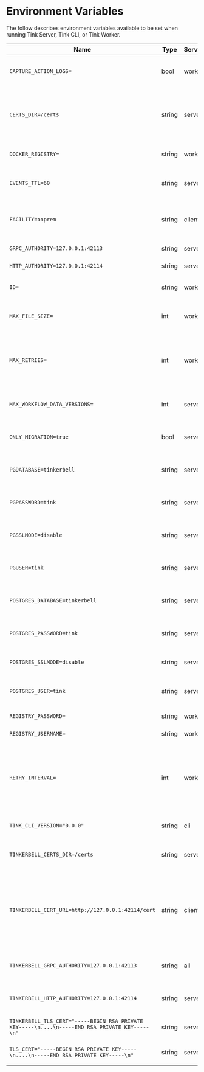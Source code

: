 # Environment Variables

The follow describes environment variables available to be set when running Tink Server, Tink CLI, or Tink Worker.

| Name                                                                                           | Type   | Service(s) | Description                                                                                                                                   |
| ---------------------------------------------------------------------------------------------- | ------ | ---------- | --------------------------------------------------------------------------------------------------------------------------------------------- |
| `CAPTURE_ACTION_LOGS=`                                                                         | bool   | worker     | capture action container output as part of worker logs                                                                                        |
| `CERTS_DIR=/certs`                                                                             | string | server     | a directory which contains the `bundle.pem` and `server-key.pem` files, for use when running Tink with TLS                                    |
| `DOCKER_REGISTRY=`                                                                             | string | worker     | the docker registry to use for pulling images                                                                                                 |
| `EVENTS_TTL=60`                                                                                | string | server     | purges the events in the events table that have passed this TTL in minutes                                                                    |
| `FACILITY=onprem`                                                                              | string | clients    | location for which the Tink server serves, deprecated in server                                                                               |
| `GRPC_AUTHORITY=127.0.0.1:42113`                                                               | string | server     | url of the Tink gRPC server                                                                                                                   |
| `HTTP_AUTHORITY=127.0.0.1:42114`                                                               | string | server     | url of the Tink HTTP server                                                                                                                   |
| `ID=`                                                                                          | string | worker     | the id of the workflow to be executed                                                                                                         |
| `MAX_FILE_SIZE=`                                                                               | int    | worker     | the maximum size in bytes for the Tink worker data file                                                                                       |
| `MAX_RETRIES=`                                                                                 | int    | worker     | the maximum number of retries for setting up connections and sending status reports to Tink Server                                            |
| `MAX_WORKFLOW_DATA_VERSIONS=`                                                                  | int    | server     | maximum number of workflow data versions to be kept in database                                                                               |
| `ONLY_MIGRATION=true`                                                                          | bool   | server     | if set to true, only POSTGRES migrations are executed                                                                                         |
| `PGDATABASE=tinkerbell`                                                                        | string | server     | same as `POSTGRES_DATABASE`, deprecated in server                                                                                             |
| `PGPASSWORD=tink`                                                                              | string | server     | same as `POSTGRES_PASSWORD`, deprecated in server                                                                                             |
| `PGSSLMODE=disable`                                                                            | string | server     | same as `POSTGRES_SSLMODE`, deprecated in server                                                                                              |
| `PGUSER=tink`                                                                                  | string | server     | same as `POSTGRES_USER`, deprecated in server                                                                                                 |
| `POSTGRES_DATABASE=tinkerbell`                                                                 | string | server     | name of the PostgreSQL database for use in the Tink server                                                                                    |
| `POSTGRES_PASSWORD=tink`                                                                       | string | server     | PostgreSQL password for connecting to the DB                                                                                                  |
| `POSTGRES_SSLMODE=disable`                                                                     | string | server     | sets the PostgreSQL SSL priority [docs](https://www.postgresql.org/docs/10/libpq-connect.html#LIBPQ-CONNECT-SSLMODE)                          |
| `POSTGRES_USER=tink`                                                                           | string | server     | PostgreSQL username for connecting to the DB                                                                                                  |
| `REGISTRY_PASSWORD=`                                                                           | string | worker     | the password for the docker registry                                                                                                          |
| `REGISTRY_USERNAME=`                                                                           | string | worker     | the username for the docker registry                                                                                                          |
| `RETRY_INTERVAL=`                                                                              | int    | worker     | the interval in seconds between retries for setting up connections to, querying for workflows from, and sending status reports to Tink Server |
| `TINK_CLI_VERSION="0.0.0"`                                                                     | string | cli        | if set to `0.0.0`, the old get command is used                                                                                                |
| `TINKERBELL_CERTS_DIR=/certs`                                                                  | string | server     | same as `CERTS_DIR`, deprecated in server                                                                                                     |
| `TINKERBELL_CERT_URL=http://127.0.0.1:42114/cert`                                              | string | clients    | url from which to get a TLS certificate, needed when Tink Server's TLS cert is signed by an unknown certificate authority, ie self-signed     |
| `TINKERBELL_GRPC_AUTHORITY=127.0.0.1:42113`                                                    | string | all        | same as `GRPC_AUTHORITY`, deprecated in server                                                                                                |
| `TINKERBELL_HTTP_AUTHORITY=127.0.0.1:42114`                                                    | string | server     | same as `HTTP_AUTHORITY`, deprecated in server                                                                                                |
| `TINKERBELL_TLS_CERT="-----BEGIN RSA PRIVATE KEY-----\n....\n-----END RSA PRIVATE KEY-----\n"` | string | server     | same as `TLS_CERT`, deprecated in server                                                                                                      |
| `TLS_CERT="-----BEGIN RSA PRIVATE KEY-----\n....\n-----END RSA PRIVATE KEY-----\n"`            | string | server     | a TLS certificate for use with Tink server                                                                                                    |
